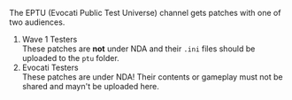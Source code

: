 The EPTU (Evocati Public Test Universe) channel gets patches with one of two audiences.

1. Wave 1 Testers \
   These patches are **not** under NDA and their `.ini` files should be uploaded to the `ptu` folder.
2. Evocati Testers \
   These patches are under NDA! Their contents or gameplay must not be shared and mayn't be uploaded
   here.
